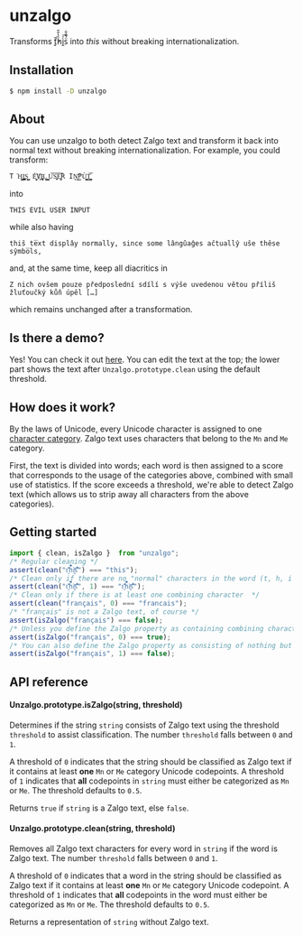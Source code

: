 # unzalgo
Transforms ť͈̓̆h̏̔̐̑ì̭ͯ͞s̈́̄̑͋ into *this* without breaking internationalization.

## Installation
```bash
$ npm install -D unzalgo
```
## About
You can use unzalgo to both detect Zalgo text and transform it back into normal text without breaking internationalization. For example, you could transform:
```
T͘H͈̩̬̺̩̭͇I͏̼̪͚̪͚S͇̬̺ ́E̬̬͈̮̻̕V҉̙I̧͖̜̹̩̞̱L͇͍̝ ̺̮̟̙̘͎U͝S̞̫̞͝E͚̘͝R IṊ͍̬͞P̫Ù̹̳̝͓̙̙T̜͕̺̺̳̘͝
```
into
```
THIS EVIL USER INPUT
```
while also having
```
thiŝ te̅xt displây normally, since some lângûaĝes aĉtuallŷ uŝe thêse sŷmbo̅ls,
```
and, at the same time, keep all diacritics in
```
Z nich ovšem pouze předposlední sdílí s výše uvedenou větou příliš žluťoučký kůň úpěl […]
```
which remains unchanged after a transformation.

## Is there a demo?
Yes! You can check it out [here](https://kdex.github.io/unzalgo/). You can edit the text at the top; the lower part shows the text after `Unzalgo.prototype.clean` using the default threshold.

## How does it work?
By the laws of Unicode, every Unicode character is assigned to one [character category](http://www.unicode.org/reports/tr49/Categories.txt). Zalgo text uses characters that belong to the `Mn` and `Me` category.

First, the text is divided into words; each word is then assigned to a score that corresponds to the usage of the categories above, combined with small use of statistics. If the score exceeds a threshold, we're able to detect Zalgo text (which allows us to strip away all characters from the above categories).

## Getting started
```js
import { clean, isZalgo }  from "unzalgo";
/* Regular cleaning */
assert(clean("ť͈̓̆h̏̔̐̑ì̭ͯ͞s̈́̄̑͋") === "this");
/* Clean only if there are no "normal" characters in the word (t, h, i and s are "normal") */
assert(clean("ť͈̓̆h̏̔̐̑ì̭ͯ͞s̈́̄̑͋", 1) === "ť͈̓̆h̏̔̐̑ì̭ͯ͞s̈́̄̑͋");
/* Clean only if there is at least one combining character  */
assert(clean("français", 0) === "francais");
/* "français" is not a Zalgo text, of course */
assert(isZalgo("français") === false);
/* Unless you define the Zalgo property as containing combining characters */
assert(isZalgo("français", 0) === true);
/* You can also define the Zalgo property as consisting of nothing but combining characters */
assert(isZalgo("français", 1) === false);
```
## API reference
#### Unzalgo.prototype.isZalgo(string, threshold)
Determines if the string `string` consists of Zalgo text using the threshold `threshold` to assist classification. The number `threshold` falls between `0` and `1`.

A threshold of `0` indicates that the string should be classified as Zalgo text if it contains at least **one** `Mn` or `Me` category Unicode codepoints. A threshold of `1` indicates that **all** codepoints in `string` must either be categorized as `Mn` or `Me`. The threshold defaults to `0.5`.

Returns `true` if `string` is a Zalgo text, else `false`.

#### Unzalgo.prototype.clean(string, threshold)
Removes all Zalgo text characters for every word in `string` if the word is Zalgo text. The number `threshold` falls between `0` and `1`.

A threshold of `0` indicates that a word in the string should be classified as Zalgo text if it contains at least **one** `Mn` or `Me` category Unicode codepoint. A threshold of `1` indicates that **all** codepoints in the word must either be categorized as `Mn` or `Me`. The threshold defaults to `0.5`.

Returns a representation of `string` without Zalgo text.
